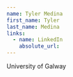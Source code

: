 ```yaml
---
name: Tyler Medina
first_name: Tyler
last_name: Medina
links:
  - name: LinkedIn
    absolute_url: 
---
```

University of Galway
